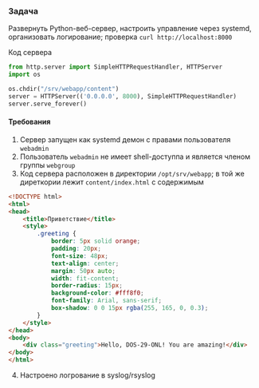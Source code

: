 ### Задача
Развернуть Python-веб-сервер, настроить управление через systemd, организовать логирование; проверка `curl http://localhost:8000`

Код сервера
```python
from http.server import SimpleHTTPRequestHandler, HTTPServer
import os

os.chdir("/srv/webapp/content")
server = HTTPServer(('0.0.0.0', 8000), SimpleHTTPRequestHandler)
server.serve_forever()
```

#### Требования
1) Сервер запущен как systemd демон с правами пользователя `webadmin`
2) Пользователь `webadmin` не имеет shell-доступпа и является членом группы `webgroup`
3) Код сервера расположен в директории `/opt/srv/webapp`; в той же диреткории лежит `content/index.html` с содержимым
```html
<!DOCTYPE html>
<html>
<head>
    <title>Приветствие</title>
    <style>
        .greeting {
            border: 5px solid orange; 
            padding: 20px; 
            font-size: 48px;
            text-align: center; 
            margin: 50px auto; 
            width: fit-content;
            border-radius: 15px;
            background-color: #fff8f0; 
            font-family: Arial, sans-serif;
            box-shadow: 0 0 15px rgba(255, 165, 0, 0.3); 
        }
    </style>
</head>
<body>
    <div class="greeting">Hello, DOS-29-ONL! You are amazing!</div>
</body>
</html>
```
4) Настроено логрование в syslog/rsyslog
